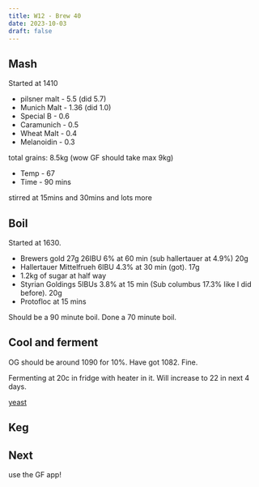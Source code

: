 ```yaml
---
title: W12 - Brew 40 
date: 2023-10-03
draft: false 
---
```

<!-- [![pot](/images/2023-06-06/3.jpg "treatment")](/images/2023-06-06/3.jpg) -->


## Mash

Started at 1410

- pilsner malt - 5.5 (did 5.7)
- Munich Malt - 1.36 (did 1.0)
- Special B - 0.6
- Caramunich - 0.5
- Wheat Malt - 0.4
- Melanoidin - 0.3

total grains: 8.5kg (wow GF should take max 9kg)

- Temp - 67
- Time - 90 mins

stirred at 15mins and 30mins and lots more

## Boil

Started at 1630.

- Brewers gold 27g 26IBU 6% at 60 min (sub hallertauer at 4.9%) 20g 
- Hallertauer Mittelfrueh 6IBU 4.3% at 30 min (got). 17g
- 1.2kg of sugar at half way
- Styrian Goldings 5IBUs 3.8% at 15 min (Sub columbus 17.3% like I did before). 20g
- Protofloc at 15 mins

Should be a 90 minute boil. Done a 70 minute boil.

## Cool and ferment

OG should be around 1090 for 10%. Have got 1082. Fine.

Fermenting at 20c in fridge with heater in it. Will increase to 22 in next 4 days. 

[yeast](https://www.themaltmiller.co.uk/product/wlp530-abbey-ale-yeast/?v=79cba1185463)


## Keg


## Next

use the GF app!




